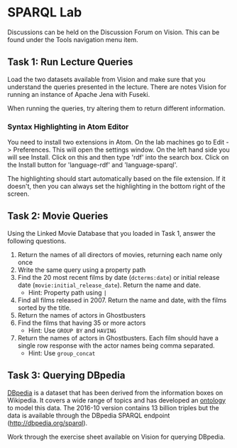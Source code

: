 # SPARQL Lab

Discussions can be held on the Discussion Forum on Vision. This can be found under the Tools navigation menu item.

## Task 1: Run Lecture Queries

Load the two datasets available from Vision and make sure that you understand the queries presented in the lecture. There are notes Vision for running an instance of Apache Jena with Fuseki.

When running the queries, try altering them to return different information.

### Syntax Highlighting in Atom Editor

You need to install two extensions in Atom. On the lab machines go to Edit -> Preferences. This will open the settings window. On the left hand side you will see Install. Click on this and then type 'rdf' into the search box. Click on the Install button for 'language-rdf' and 'language-sparql'.

The highlighting should start automatically based on the file extension. If it doesn't, then you can always set the highlighting in the bottom right of the screen. 

## Task 2: Movie Queries

Using the Linked Movie Database that you loaded in Task 1, answer the following questions.

1. Return the names of all directors of movies, returning each name only once
2. Write the same query using a property path
3. Find the 20 most recent films by date (`dcterms:date`) or initial release date (`movie:initial_release_date`). Return the name and date.
   - Hint: Property path using `|`
4. Find all films released in 2007. Return the name and date, with the films sorted by the title.
5. Return the names of actors in Ghostbusters
6. Find the films that having 35 or more actors
   - Hint: Use `GROUP BY` and `HAVING`
7. Return the names of actors in Ghostbusters. Each film should have a single row response with the actor names being comma separated.
   - Hint: Use `group_concat`

## Task 3: Querying DBpedia

[DBpedia](https://wiki.dbpedia.org/) is a dataset that has been derived from the information boxes on Wikipedia. It covers a wide range of topics and has developed an [ontology](http://downloads.dbpedia.org/2014/dbpedia_2014.owl.bz2) to model this data. The 2016-10 version contains 13 billion triples but the data is available through the DBpedia SPARQL endpoint (http://dbpedia.org/sparql).

Work through the exercise sheet available on Vision for querying DBpedia.
